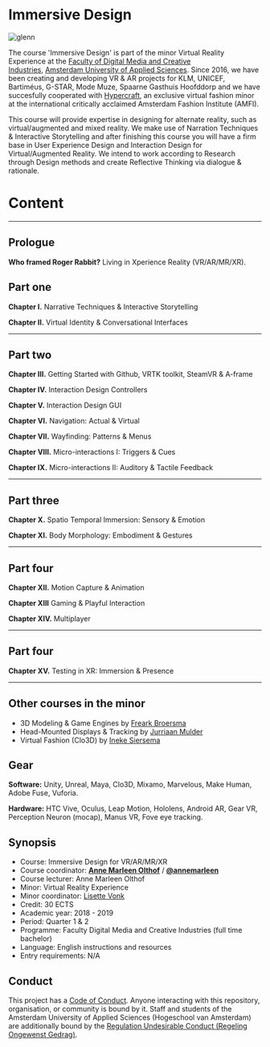 # Immersive Design

![glenn](http://www.glennwustlich.nl/wp-content/uploads/2018/03/scope.png)

The course 'Immersive Design' is part of the minor Virtual Reality Experience at the [Faculty of Digital Media and Creative Industries](https://www.amsterdamuas.com/faculty/fdmci/faculty-of-digital-media-and-creative-industries.html), [Amsterdam University of Applied Sciences](https://www.amsterdamuas.com/). Since 2016, we have been creating and developing VR & AR projects for KLM, UNICEF, Bartiméus, G-STAR, Mode Muze, Spaarne Gasthuis Hoofddorp and we have succesfully cooperated with [Hypercraft](http://amfi.nl/technology-transforming-fashion-industry/), an exclusive virtual fashion minor at the international critically acclaimed Amsterdam Fashion Institute (AMFI).

This course will provide expertise in designing for alternate reality, such as virtual/augmented and mixed reality. We make use of Narration Techniques & Interactive Storytelling and after finishing this course you will have a firm base in User Experience Design and Interaction Design for Virtual/Augmented Reality. We intend to work according to Research through Design methods and create Reflective Thinking via dialogue & rationale. 

# Content
___

## Prologue

**Who framed Roger Rabbit?** Living in Xperience Reality (VR/AR/MR/XR).

## Part one

**Chapter I.** Narrative Techniques & Interactive Storytelling

**Chapter II.** Virtual Identity & Conversational Interfaces

___

## Part two

**Chapter III.** Getting Started with Github, VRTK toolkit, SteamVR & A-frame

**Chapter IV.** Interaction Design Controllers

**Chapter V.** Interaction Design GUI

**Chapter VI.** Navigation: Actual & Virtual 

**Chapter VII.** Wayfinding: Patterns & Menus

**Chapter VIII.** Micro-interactions I: Triggers & Cues

**Chapter IX.** Micro-interactions II: Auditory & Tactile Feedback

___

## Part three

**Chapter X.** Spatio Temporal Immersion: Sensory & Emotion

**Chapter XI.** Body Morphology: Embodiment & Gestures
___

## Part four

**Chapter XII.** Motion Capture & Animation

**Chapter XIII** Gaming & Playful Interaction

**Chapter XIV.** Multiplayer 
___

## Part four

**Chapter XV.** Testing in XR: Immersion & Presence

___

## Other courses in the minor
* 3D Modeling & Game Engines by [Freark Broersma](f.j.broersma@hva.nl)
* Head-Mounted Displays & Tracking by [Jurriaan Mulder](j.d.mulder@hva.nl)
* Virtual Fashion (Clo3D) by [Ineke Siersema](i.siersema@hva.nl)

## Gear
**Software:** Unity, Unreal, Maya, Clo3D, Mixamo, Marvelous, Make Human, Adobe Fuse, Vuforia.

**Hardware:** HTC Vive, Oculus, Leap Motion, Hololens, Android AR, Gear VR, Perception Neuron (mocap), Manus VR, Fove eye tracking.

## Synopsis
- Course: Immersive Design for VR/AR/MR/XR
- Course coordinator: [**Anne Marleen Olthof**](@a.m.olthof@hva.nl) / [**@annemarleen**](https://twitter.com/annemarleen)
- Course lecturer: Anne Marleen Olthof 
- Minor: Virtual Reality Experience
- Minor coordinator: [Lisette Vonk](t.e.vonk@hva.nl)
- Credit: 30 ECTS
- Academic year: 2018 - 2019
- Period: Quarter 1 & 2
- Programme: Faculty Digital Media and Creative Industries (full time bachelor)
- Language: English instructions and resources
- Entry requirements: N/A

## Conduct

This project has a [Code of Conduct](https://github.com/annemarleen/immersive-design/blob/master/code-of-conduct.md). Anyone interacting with this repository, organisation, or community is bound by it.
Staff and students of the Amsterdam University of Applied Sciences (Hogeschool van Amsterdam) are additionally bound by the [Regulation Undesirable Conduct (Regeling Ongewenst Gedrag)](https://www.amsterdamuas.com/practical-matters/algemeen/hva-breed/juridische-zaken/legal-affairs/regulation-undesirable-conduct/regulation-undesirable-conduct.html#anker-3-complaints-authority).

